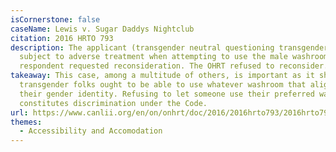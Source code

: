 ```yaml
---
isCornerstone: false
caseName: Lewis v. Sugar Daddys Nightclub
citation: 2016 HRTO 793
description: The applicant (transgender neutral questioning transgender male)
  subject to adverse treatment when attempting to use the male washroom. The
  respondent requested reconsideration. The OHRT refused to reconsider.
takeaway: This case, among a multitude of others, is important as it shows that
  transgender folks ought to be able to use whatever washroom that aligns with
  their gender identity. Refusing to let someone use their preferred washroom
  constitutes discrimination under the Code.
url: https://www.canlii.org/en/on/onhrt/doc/2016/2016hrto793/2016hrto793.html?resultIndex=1
themes:
  - Accessibility and Accomodation
---
```

